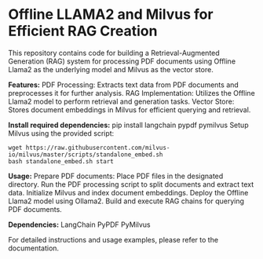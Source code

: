 # Offline LLAMA2 and Milvus for Efficient RAG Creation

This repository contains code for building a Retrieval-Augmented Generation (RAG) system for processing PDF documents using Offline Llama2 as the underlying model and Milvus as the vector store.

**Features:**
PDF Processing: Extracts text data from PDF documents and preprocesses it for further analysis.
RAG Implementation: Utilizes the Offline Llama2 model to perform retrieval and generation tasks.
Vector Store: Stores document embeddings in Milvus for efficient querying and retrieval.

**Install required dependencies:**
pip install langchain pypdf pymilvus
Setup Milvus using the provided script:

```
wget https://raw.githubusercontent.com/milvus-io/milvus/master/scripts/standalone_embed.sh
bash standalone_embed.sh start
```

**Usage:**
Prepare PDF documents: Place PDF files in the designated directory.
Run the PDF processing script to split documents and extract text data.
Initialize Milvus and index document embeddings.
Deploy the Offline Llama2 model using Ollama2.
Build and execute RAG chains for querying PDF documents.

**Dependencies:**
LangChain
PyPDF
PyMilvus

For detailed instructions and usage examples, please refer to the documentation.
